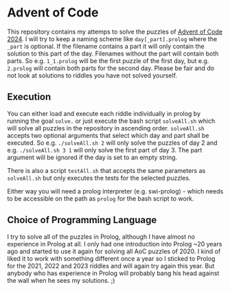 # Advent of Code

This repository contains my attemps to solve the puzzles of [Advent of Code 2024](https://adventofcode.com/2024). I will try to keep a naming scheme like `day[_part].prolog` where the `_part` is optional. If the filename contains a part it will only contain the solution to this part of the day. Filenames without the part will contain both parts. So e.g. `1_1.prolog` will be the first puzzle of the first day, but e.g. `2.prolog` will contain both parts for the second day. Please be fair and do not look at solutions to riddles you have not solved yourself.

## Execution

You can either load and execute each riddle individually in prolog by running the goal `solve.` or just execute the bash script `solveAll.sh` which will solve all puzzles in the repository in ascending order. `solveAll.sh` accepts two optional arguments that select which day and part shall be executed. So e.g. `./solveAll.sh 2` will only solve the puzzles of day 2 and e.g. `./solveAll.sh 3 1` will only solve the first part of day 3. The part argument will be ignored if the day is set to an empty string.

There is also a script `testAll.sh` that accepts the same parameters as `solveAll.sh` but only executes the tests for the selected puzzles.

Either way you will need a prolog interpreter (e.g. swi-prolog) - which needs to be accessible on the path as  `prolog` for the bash script to work.

## Choice of Programming Language

I try to solve all of the puzzles in Prolog, although I have almost no experience in Prolog at all. I only had one introduction into Prolog ~20 years ago and started to use it again for solving all AoC puzzles of 2020. I kind of liked it to work with something different once a year so I sticked to Prolog for the 2021, 2022 and 2023 riddles and will again try again this year. But anybody who has experience in Prolog will probably bang his head against the wall when he sees my solutions. ;)